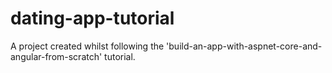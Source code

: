 # dating-app-tutorial

A project created whilst following the 'build-an-app-with-aspnet-core-and-angular-from-scratch' tutorial.
